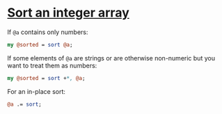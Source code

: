 [1]: http://rosettacode.org/wiki/Sort_an_integer_array

# [Sort an integer array][1]

If `@a` contains only numbers:

```perl
my @sorted = sort @a;
```


If some elements of `@a` are strings or are otherwise non-numeric but you want to treat them as numbers:

```perl
my @sorted = sort +*, @a;
```


For an in-place sort:

```perl
@a .= sort;
```